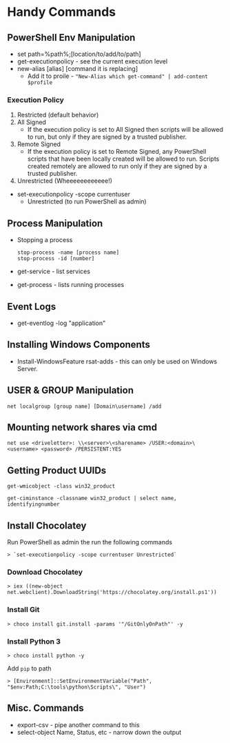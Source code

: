 # Handy Commands

## PowerShell Env Manipulation

- set path=%path%;[location/to/add/to/path]
- get-executionpolicy - see the current execution level
- new-alias [alias] [command it is replacing]
    - Add it to proile - `"New-Alias which get-command" | add-content $profile`


### Execution Policy  

1. Restricted (default behavior)
2. All Signed
    - If the execution policy is set to All Signed then scripts will be allowed to run, but only if they are signed by a trusted publisher.
3. Remote Signed
    -  If the execution policy is set to Remote Signed, any PowerShell scripts that have been locally created will be allowed to run. Scripts created remotely are allowed to run only if they are signed by a trusted publisher.
4. Unrestricted (Wheeeeeeeeeeee!)

- set-executionpolicy -scope currentuser
  - Unrestricted (to run PowerShell as admin)

##  Process Manipulation

- Stopping a process

  `stop-process -name [process name]`  
  `stop-process -id [number]`  

- get-service - list services
- get-process - lists running processes

## Event Logs

- get-eventlog -log "application"

## Installing Windows Components

- Install-WindowsFeature rsat-adds - this can only be used on Windows Server.

## USER & GROUP Manipulation

`net localgroup [group name] [Domain\username] /add`

## Mounting network shares via cmd

`net use <driveletter>: \\<server>\<sharename> /USER:<domain>\<username> <password> /PERSISTENT:YES`

## Getting Product UUIDs

`get-wmicobject -class win32_product` 

`get-ciminstance -classname win32_product | select name, identifyingnumber`


## Install Chocolatey

Run PowerShell as admin the run the following commands

    > `set-executionpolicy -scope currentuser Unrestricted`

### Download Chocolatey

    > iex ((new-object net.webclient).DownloadString('https://chocolatey.org/install.ps1'))


### Install Git

    > choco install git.install -params '"/GitOnlyOnPath"' -y

### Install Python 3

    > choco install python -y

Add `pip` to path

    > [Environment]::SetEnvironmentVariable("Path", "$env:Path;C:\tools\python\Scripts\", "User")

## Misc. Commands

- export-csv - pipe another command to this
- select-object Name, Status, etc - narrow down the output

